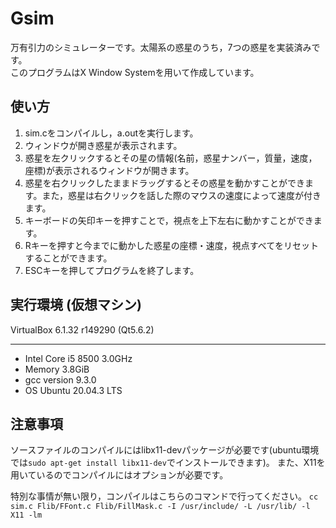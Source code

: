 # Gsim
万有引力のシミュレーターです。太陽系の惑星のうち，7つの惑星を実装済みです。  
このプログラムはX Window Systemを用いて作成しています。
  
## 使い方
1. sim.cをコンパイルし，a.outを実行します。
2. ウィンドウが開き惑星が表示されます。
3. 惑星を左クリックするとその星の情報(名前，惑星ナンバー，質量，速度，座標)が表示されるウィンドウが開きます。
4. 惑星を右クリックしたままドラッグするとその惑星を動かすことができます。また，惑星は右クリックを話した際のマウスの速度によって速度が付きます。
5. キーボードの矢印キーを押すことで，視点を上下左右に動かすことができます。
6. Rキーを押すと今までに動かした惑星の座標・速度，視点すべてをリセットすることができます。
7. ESCキーを押してプログラムを終了します。
  
## 実行環境 (仮想マシン)
VirtualBox 6.1.32 r149290 (Qt5.6.2)
************************************
- Intel Core i5 8500 3.0GHz
- Memory 3.8GiB
- gcc version 9.3.0
- OS Ubuntu 20.04.3 LTS
  
## 注意事項
ソースファイルのコンパイルにはlibx11-devパッケージが必要です(ubuntu環境では`sudo apt-get install libx11-dev`でインストールできます)。
また、X11を用いているのでコンパイルにはオプションが必要です。

特別な事情が無い限り，コンパイルはこちらのコマンドで行ってください。
`cc sim.c Flib/FFont.c Flib/FillMask.c -I /usr/include/ -L /usr/lib/ -l X11 -lm`
